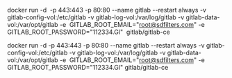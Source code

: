 docker run -d  
-p 443:443 
-p 80:80 
--name gitlab 
--restart always
-v gitlab-config-vol:/etc/gitlab
-v gitlab-log-vol:/var/log/gitlab
-v gitlab-data-vol:/var/opt/gitlab 
-e  GITLAB_ROOT_EMAIL="root@sdfilters.com"
-e GITLAB_ROOT_PASSWORD="112334.Gl" 
gitlab/gitlab-ce


docker run -d -p 443:443 -p 80:80 --name gitlab --restart always -v gitlab-config-vol:/etc/gitlab -v gitlab-log-vol:/var/log/gitlab -v gitlab-data-vol:/var/opt/gitlab -e  GITLAB_ROOT_EMAIL="root@sdfilters.com" -e GITLAB_ROOT_PASSWORD="112334.Gl" gitlab/gitlab-ce
